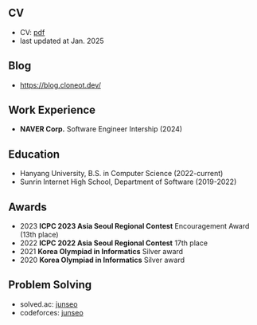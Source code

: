 ## CV
- CV: [pdf](./CV_without_phone.pdf)
- last updated at Jan. 2025

## Blog
- https://blog.cloneot.dev/

## Work Experience
- **NAVER Corp.** Software Engineer Intership (2024)

## Education
- Hanyang University, B.S. in Computer Science (2022-current)
- Sunrin Internet High School, Department of Software (2019-2022)

## Awards
- 2023 **ICPC 2023 Asia Seoul Regional Contest** Encouragement Award (13th place)
- 2022 **ICPC 2022 Asia Seoul Regional Contest** 17th place
- 2021 **Korea Olympiad in Informatics** Silver award
- 2020 **Korea Olympiad in Informatics** Silver award

## Problem Solving
- solved.ac: [junseo](https://solved.ac/profile/junseo)
- codeforces: [junseo](https://codeforces.com/profile/junseo)
